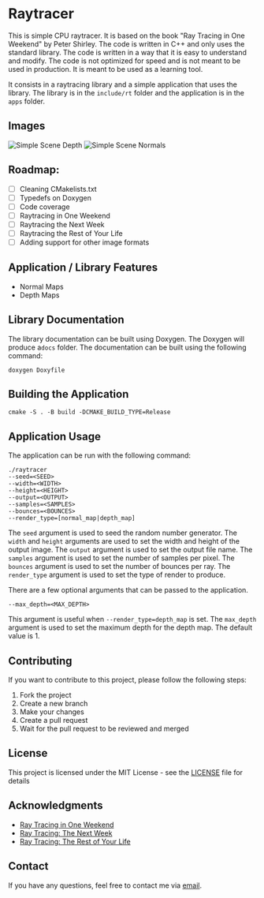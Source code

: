 Raytracer 
=========

This is simple CPU raytracer. It is based on the book "Ray Tracing in One Weekend" by Peter Shirley. The code is written in C++ and only uses the standard library. The code is written in a way that it is easy to understand and modify. The code is not optimized for speed and is not meant to be used in production. It is meant to be used as a learning tool. 

It consists in a raytracing library and a simple application that uses the library. The library is in the `include/rt` folder and the application is in the `apps` folder.

Images
------

![Simple Scene Depth](https://raw.githubusercontent.com/jsilll/raytracer/master/images/raytracing_in_one_weekend/scene_depth.png)
![Simple Scene Normals](https://raw.githubusercontent.com/jsilll/raytracer/master/images/raytracing_in_one_weekend/scene_normals.png)

Roadmap:
----------
- [ ] Cleaning CMakelists.txt 
- [ ] Typedefs on Doxygen
- [ ] Code coverage
- [ ] Raytracing in One Weekend
- [ ] Raytracing the Next Week
- [ ] Raytracing the Rest of Your Life
- [ ] Adding support for other image formats

Application / Library Features
------------------------------
- Normal Maps 
- Depth Maps 

Library Documentation
--------------------

The library documentation can be built using Doxygen. The Doxygen will produce a`docs` folder. The documentation can be built using the following command:

    doxygen Doxyfile

Building the Application
------------------------

    cmake -S . -B build -DCMAKE_BUILD_TYPE=Release

Application Usage
-----------------
The application can be run with the following command:

    ./raytracer
    --seed=<SEED>
    --width=<WIDTH>
    --height=<HEIGHT>
    --output=<OUTPUT>
    --samples=<SAMPLES>
    --bounces=<BOUNCES>
    --render_type=[normal_map|depth_map]

The `seed` argument is used to seed the random number generator. The `width` and `height` arguments are used to set the width and height of the output image. The `output` argument is used to set the output file name. The `samples` argument is used to set the number of samples per pixel. The `bounces` argument is used to set the number of bounces per ray. The `render_type` argument is used to set the type of render to produce.

There are a few optional arguments that can be passed to the application.

    --max_depth=<MAX_DEPTH>

This argument is useful when `--render_type=depth_map` is set. The `max_depth` argument is used to set the maximum depth for the depth map. The default value is 1.

Contributing
------------

If you want to contribute to this project, please follow the following steps:

1. Fork the project
2. Create a new branch
3. Make your changes
4. Create a pull request
5. Wait for the pull request to be reviewed and merged

License
-------

This project is licensed under the MIT License - see the [LICENSE](LICENSE) file for details

Acknowledgments
---------------

* [Ray Tracing in One Weekend](https://raytracing.github.io/books/RayTracingInOneWeekend.html)
* [Ray Tracing: The Next Week](https://raytracing.github.io/books/RayTracingTheNextWeek.html)
* [Ray Tracing: The Rest of Your Life](https://raytracing.github.io/books/RayTracingTheRestOfYourLife.html)

Contact
-------

If you have any questions, feel free to contact me via [email](mailto:joaos20014@gmail.com).
